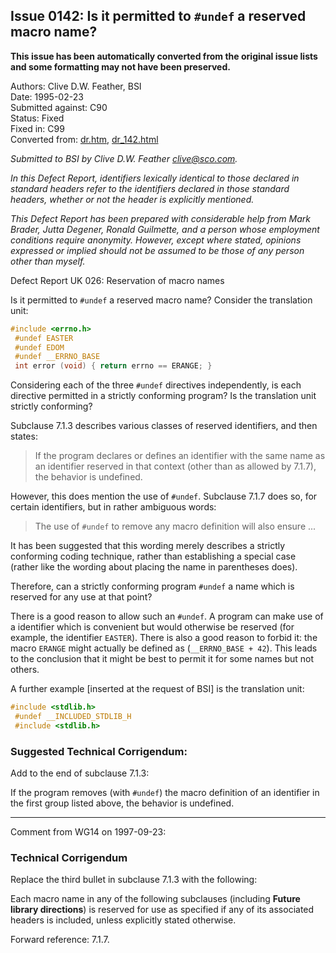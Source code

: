 ## Issue 0142: Is it permitted to `#undef` a reserved macro name?

**This issue has been automatically converted from the original issue lists and some formatting may not have been preserved.**

Authors: Clive D.W. Feather, BSI  
Date: 1995-02-23  
Submitted against: C90  
Status: Fixed  
Fixed in: C99  
Converted from: [dr.htm](https://www.open-std.org/jtc1/sc22/wg14/www/docs/dr.htm), [dr_142.html](https://www.open-std.org/jtc1/sc22/wg14/www/docs/dr_142.html)

*Submitted to BSI by Clive D.W. Feather clive@sco.com.*

*In this Defect Report, identifiers lexically identical to those declared in
standard headers refer to the identifiers declared in those standard headers,
whether or not the header is explicitly mentioned.*

*This Defect Report has been prepared with considerable help from Mark Brader,
Jutta Degener, Ronald Guilmette, and a person whose employment conditions
require anonymity. However, except where stated, opinions expressed or implied
should not be assumed to be those of any person other than myself.*

Defect Report UK 026: Reservation of macro names

Is it permitted to `#undef` a reserved macro name? Consider the translation
unit:

```c
#include <errno.h>
 #undef EASTER
 #undef EDOM
 #undef __ERRNO_BASE
 int error (void) { return errno == ERANGE; }
```

Considering each of the three `#undef` directives independently, is each
directive permitted in a strictly conforming program? Is the translation unit
strictly conforming?

Subclause 7.1.3 describes various classes of reserved identifiers, and then
states:

> If the program declares or defines an identifier with the same name as an
> identifier reserved in that context (other than as allowed by 7.1.7), the
> behavior is undefined.

However, this does mention the use of `#undef`. Subclause 7.1.7 does so, for
certain identifiers, but in rather ambiguous words:

> The use of `#undef` to remove any macro definition will also ensure ...

It has been suggested that this wording merely describes a strictly conforming
coding technique, rather than establishing a special case (rather like the
wording about placing the name in parentheses does).

Therefore, can a strictly conforming program `#undef` a name which is reserved
for any use at that point?

There is a good reason to allow such an `#undef`. A program can make use of a
identifier which is convenient but would otherwise be reserved (for example, the
identifier `EASTER`). There is also a good reason to forbid it: the macro
`ERANGE` might actually be defined as (`__ERRNO_BASE + 42`). This leads to the
conclusion that it might be best to permit it for some names but not others.

A further example \[inserted at the request of BSI] is the translation unit:

```c
#include <stdlib.h>
 #undef __INCLUDED_STDLIB_H
 #include <stdlib.h>
```

### Suggested Technical Corrigendum:

Add to the end of subclause 7.1.3:

If the program removes (with `#undef`) the macro definition of an identifier in
the first group listed above, the behavior is undefined.

---

Comment from WG14 on 1997-09-23:

### Technical Corrigendum

Replace the third bullet in subclause 7.1.3 with the following:

Each macro name in any of the following subclauses (including **Future library
directions**) is reserved for use as specified if any of its associated headers
is included, unless explicitly stated otherwise.

Forward reference: 7.1.7.
